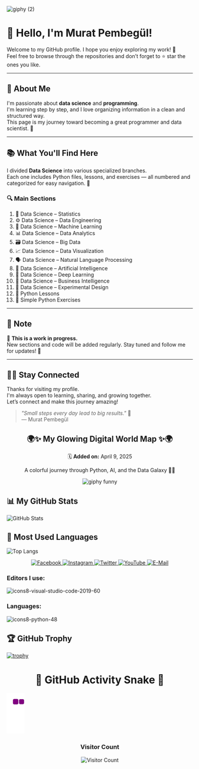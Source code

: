 ![giphy (2)](https://user-images.githubusercontent.com/121448902/210799922-fa0568be-788b-4abb-a648-7da4436a12b8.gif)


# 👋 Hello, I'm Murat Pembegül!

Welcome to my GitHub profile. I hope you enjoy exploring my work! 🌟  
Feel free to browse through the repositories and don’t forget to ⭐ star the ones you like.

---

## 🧠 About Me

I'm passionate about **data science** and **programming**.  
I'm learning step by step, and I love organizing information in a clean and structured way.  
This page is my journey toward becoming a great programmer and data scientist. 🚀

---

## 📚 What You'll Find Here

I divided **Data Science** into various specialized branches.  
Each one includes Python files, lessons, and exercises — all numbered and categorized for easy navigation. 🔢

### 🔍 Main Sections

1. 🧮 Data Science – Statistics  
2. ⚙️ Data Science – Data Engineering  
3. 🤖 Data Science – Machine Learning  
4. 📊 Data Science – Data Analytics  
5. 🗃️ Data Science – Big Data  
6. 📈 Data Science – Data Visualization  
7. 🗣️ Data Science – Natural Language Processing  
8. 🧠 Data Science – Artificial Intelligence  
9. 🧬 Data Science – Deep Learning  
10. 💼 Data Science – Business Intelligence  
11. 🧪 Data Science – Experimental Design  
12. 🐍 Python Lessons  
13. 🧸 Simple Python Exercises  

---

## 📝 Note

🚧 **This is a work in progress.**  
New sections and code will be added regularly. Stay tuned and follow me for updates! 🌱

---

## 🙋‍♂️ Stay Connected

Thanks for visiting my profile.  
I'm always open to learning, sharing, and growing together.  
Let’s connect and make this journey amazing!

> *"Small steps every day lead to big results."* 💚  
— Murat Pembegül



<h2 align="center">🌍✨ My Glowing Digital World Map ✨🌍</h2>
<p align="center">🗓️ <strong>Added on:</strong> April 9, 2025</p>
<p align="center">A colorful journey through Python, AI, and the Data Galaxy 🚀💚</p>


<p align="center">
  <img src="https://media0.giphy.com/media/v1.Y2lkPTc5MGI3NjExOHI4M3pwbHNwNTM4Znd6MnAyczBqbDg0bGJ3OWt3bWNzcXdlMnBxMiZlcD12MV9pbnRlcm5hbF9naWZfYnlfaWQmY3Q9Zw/uAL7rcm0zPKH85AVv6/giphy.gif" alt="giphy funny" width="400"/>
</p>

## 📊 My GitHub Stats

![GitHub Stats](https://github-readme-stats.vercel.app/api?username=MuratPembegul&show_icons=true&theme=radical)

## 🐍 Most Used Languages

![Top Langs](https://github-readme-stats.vercel.app/api/top-langs/?username=MuratPembegul&layout=compact&theme=radical)


<p align="center">
  <a href="https://www.facebook.com/murat.pembegul.14">
    <img src="https://img.shields.io/badge/FACEBOOK-1877F2?style=for-the-badge&logo=facebook&logoColor=white" alt="Facebook"/>
  </a>
  <a href="https://www.instagram.com/m_42pembegul">
    <img src="https://img.shields.io/badge/INSTAGRAM-E4405F?style=for-the-badge&logo=instagram&logoColor=white" alt="Instagram"/>
  </a>
  <a href="https://twitter.com/murat_pembegul">
    <img src="https://img.shields.io/badge/TWITTER-1DA1F2?style=for-the-badge&logo=twitter&logoColor=white" alt="Twitter"/>
  </a>
  <a href="https://www.youtube.com/channel/UCThQmrdmK2Ad6euvBN1Yh7Q">
    <img src="https://img.shields.io/badge/YOUTUBE-FF0000?style=for-the-badge&logo=youtube&logoColor=white" alt="YouTube"/>
  </a>
  <a href="mailto:mpembegul15@gmail.com">
    <img src="https://img.shields.io/badge/EMAIL-D44638?style=for-the-badge&logo=gmail&logoColor=white" alt="E-Mail"/>
  </a>
</p>




 
### Editors I use:
 ![icons8-visual-studio-code-2019-60](https://user-images.githubusercontent.com/121448902/211033361-2da93c6f-b9a1-4401-ba31-12f99082a2f0.png)


  ### Languages: 

![icons8-python-48](https://user-images.githubusercontent.com/121448902/210796568-f035cee5-dc1e-4655-b12c-790bcdd05565.png)

## 🏆 GitHub Trophy

[![trophy](https://github-profile-trophy.vercel.app/?username=MuratPembegul&theme=onedark&rank=SSS,AAA,AA,A,B)](https://github.com/ryo-ma/github-profile-trophy)

<h1 align="center">🐍 GitHub Activity Snake 🐍</h1>

![snake gif](https://raw.githubusercontent.com/MuratPembegul/MuratPembegul/output/github-contribution-grid-snake.gif)


  <h3 align="center">  Visitor Count </h3>

<p align="center">
  <img src="https://profile-counter.glitch.me/MuratPembegul/count.svg" alt="Visitor Count" />
</p>





  










